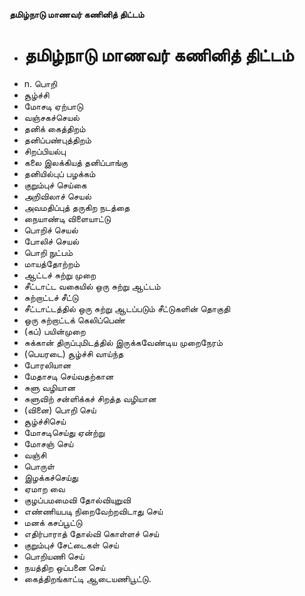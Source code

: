 **தமிழ்நாடு மாணவர் கணினித் திட்டம்**
- # தமிழ்நாடு மாணவர் கணினித் திட்டம்
- n. பொறி
- சூழ்ச்சி
- மோசடி ஏற்பாடு
- வஞ்சகச்செயல்
- தனிக் கைத்திறம்
- தனிப்பண்புத்திறம்
- சிறப்பியல்பு
- கலை இலக்கியத் தனிப்பாங்கு
- தனியில்புப் பழக்கம்
- குறும்புச் செய்கை
- அறிவிலாச் செயல்
- அவமதிப்புத் தருகிற நடத்தை
- நையாண்டி விளையாட்டு
- பொறிச் செயல்
- போலிச் செயல்
- பொறி நுட்பம்
- மாயத்தோற்றம்
- ஆட்டச் சுற்று முறை
- சீட்டாட்ட வகையில் ஒரு சுற்று ஆட்டம்
- சுற்றாட்டச் சீட்டு
- சீட்டாட்டத்தில் ஒரு சுற்று ஆடப்படும் சீட்டுகளின் தொகுதி
- ஒரு சுற்றாட்டக் கெலிப்பெண்
- (கப்) பயின்முறை
- சுக்கான் திருப்புமிடத்தில் இருக்கவேண்டிய முறைநேரம்
- (பெயரடை) சூழ்ச்சி வாய்ந்த
- போரலியான
- மேதாசடி செய்வதற்கான
- சுளு வழியான
- சுளுவிற் சன்ளிக்கச் சிறத்த வழியான
- (வினை) பொறி செய்
- சூழ்ச்சிசெய்
- மோசடிசெய்து ஏன்ற்று
- மோசஞ் செய்
- வஞ்சி
- பொருள்
- இழக்கச்செய்து
- ஏமாற வை
- குழப்பமமைவி தோல்வியுறுவி
- எண்ணியபடி நிறைவேற்றவிடாது செய்
- மனக் கசப்பூட்டு
- எதிர்பாராத் தோல்வி கொள்ளச் செய்
- குறும்புச் சேட்டைகள் செய்
- பொறியணி செய்
- நயத்திற ஒப்பனை செய்
- கைத்திறங்காட்டி ஆடையணிபூட்டு.

